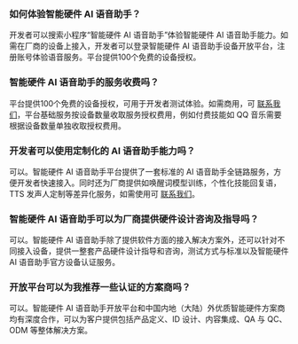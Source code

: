 ### 如何体验智能硬件 AI 语音助手？
开发者可以搜索小程序“智能硬件 AI 语音助手”体验智能硬件 AI 语音助手能力。如需在厂商的设备上接入，开发者可以登录智能硬件 AI 语音助手设备开放平台，注册账号体验语音服务。平台提供100个免费的设备授权。

### 智能硬件 AI 语音助手的服务收费吗？
平台提供100个免费的设备授权，可用于开发者测试体验。如需商用，可 [联系我们](https://cloud.tencent.com/about/connect)，平台基础服务按设备数量收取服务授权费用，例如付费技能如 QQ 音乐需要根据设备数量单独收取授权费用。


### 开发者可以使用定制化的 AI 语音助手能力吗？
可以。智能硬件 AI 语音助手平台提供了一套标准的 AI 语音助手全链路服务，方便开发者快速接入。同时还为厂商提供如唤醒词模型训练，个性化技能回复语，TTS 发声人定制等差异化服务，如需使用可 [联系我们](https://cloud.tencent.com/about/connect)。

### 智能硬件 AI 语音助手可以为厂商提供硬件设计咨询及指导吗？
可以。智能硬件 AI 语音助手除了提供软件方面的接入解决方案外，还可以针对不同接入设备，提供一整套产品硬件设计指导和咨询，测试方式与标准以及智能硬件 AI 语音助手官方设备认证服务。

### 开放平台可以为我推荐一些认证的方案商吗？
可以。智能硬件 AI 语音助手开放平台和中国内地（大陆）外优质智能硬件方案商均有深度合作，可以为客户提供包括产品定义、ID 设计、内容集成、QA 与 QC、ODM 等整体解决方案。

